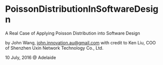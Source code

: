 # PoissonDistributionInSoftwareDesign

A Real Case of Applying Poisson Distribution into Software Design

by John Wang, john.innovation.au@gmail.com
with credit to Ken Liu, COO of Shenzhen Uxin Network Technology Co., Ltd.

10 July, 2016 @ Adelaide
